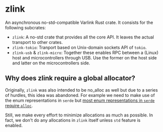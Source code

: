 # zlink

An asynchronous no-std-compatible Varlink Rust crate. It consists for the following subcrates:

* `zlink`: A no-std crate that provides all the core API. It leaves the actual transport to
  other crates.
* `zlink-tokio`: Tranport based on Unix-domain sockets API of `tokio`.
* `zlink-usb` & `zlink-micro`: Together these enables RPC between a (Linux) host and
  microcontrollers through USB. Use the former on the host side and latter on the microcontrollers
  side.

## Why does zlink require a global allocator?

Originally, `zlink` was also intended to be no_alloc as well but due to a series of hurdles, this
idea was abandoned. For example we need to make use of the enum representations in `serde` but [most
enum representations in `serde` require `alloc`][meris].

Still, we make every effort to minimize allocations as much as possible. In fact, we don't do any allocations in `zlink` itself unless `std` feature is enabled.

[meris]: https://github.com/serde-rs/serde-rs.github.io/pull/179
